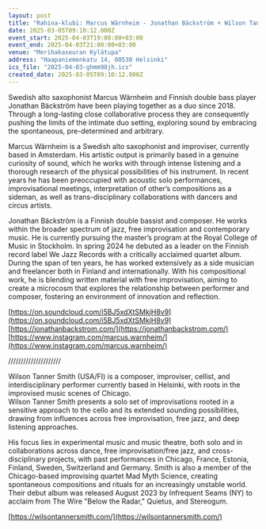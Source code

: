 ```yaml
---
layout: post
title: "Rahina-klubi: Marcus Wärnheim - Jonathan Bäckström + Wilson Tanner Smith "
date: 2025-03-05T09:10:12.000Z
event_start: 2025-04-03T19:00:00+03:00
event_end: 2025-04-03T21:00:00+03:00
venue: "Merihakaseuran Kylätupa"
address: "Haapaniemenkatu 14, 00530 Helsinki"
ics_file: "2025-04-03-ghmm98jh.ics"
created_date: 2025-03-05T09:10:12.000Z
---
```


Swedish alto saxophonist Marcus Wärnheim and Finnish double bass player Jonathan Bäckström have been playing together as a duo since 2018. Through a long-lasting close collaborative process they are consequently pushing the limits of the intimate duo setting, exploring sound by embracing the spontaneous, pre-determined and arbitrary.  
  
Marcus Wärnheim is a Swedish alto saxophonist and improviser, currently based in Amsterdam. His artistic output is primarily based in a genuine curiosity of sound, which he works with through intense listening and a thorough research of the physical possibilities of his instrument. In recent years he has been preoccupied with acoustic solo performances, improvisational meetings, interpretation of other’s compositions as a sideman, as well as trans-disciplinary collaborations with dancers and circus artists.  
  
Jonathan Bäckström is a Finnish double bassist and composer. He works within the broader spectrum of jazz, free improvisation and contemporary music. He is currently pursuing the master’s program at the Royal College of Music in Stockholm. In spring 2024 he debuted as a leader on the Finnish record label We Jazz Records with a critically acclaimed quartet album. During the span of ten years, he has worked extensively as a side musician and freelancer both in Finland and internationally. With his compositional  
work, he is blending written material with free improvisation, aiming to create a microcosm that explores the relationship between performer and composer, fostering an environment of innovation and reflection.  
  
[https://on.soundcloud.com/i5BJ5xdXtSMkjH8v9](https://on.soundcloud.com/i5BJ5xdXtSMkjH8v9)  
[https://jonathanbackstrom.com/](https://jonathanbackstrom.com/)  
[https://www.instagram.com/marcus.warnheim/](https://www.instagram.com/marcus.warnheim/)  
  
/////////////////////  
  
Wilson Tanner Smith (USA/FI) is a composer, improviser, cellist, and interdisciplinary performer currently based in Helsinki, with roots in the improvised music scenes of Chicago.  
Wilson Tanner Smith presents a solo set of improvisations rooted in a sensitive approach to the cello and its extended sounding possibilities, drawing from influences across free improvisation, free jazz, and deep listening approaches.  
  
 His focus lies in experimental music and music theatre, both solo and in collaborations across dance, free improvisation/free jazz, and cross-disciplinary projects, with past performances in Chicago, France, Estonia, Finland, Sweden, Switzerland and Germany. Smith is also a member of the Chicago-based improvising quartet Mad Myth Science, creating spontaneous compositions and rituals for an increasingly unstable world. Their debut album was released August 2023 by Infrequent Seams (NY) to acclaim from The Wire "Below the Radar," Quietus, and Stereogum.  
  
[https://wilsontannersmith.com/](https://wilsontannersmith.com/)
